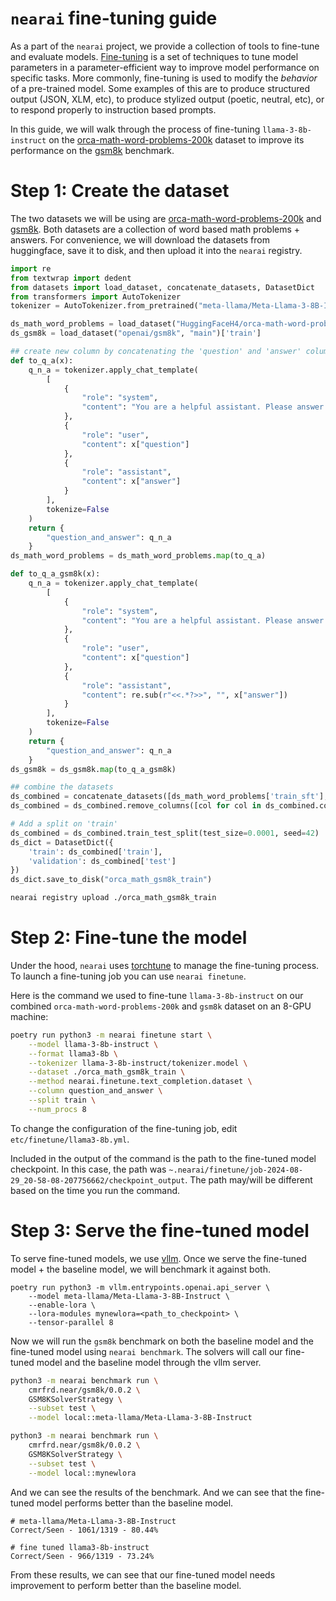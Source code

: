 # `nearai` fine-tuning guide

As a part of the `nearai` project, we provide a collection of tools to fine-tune and evaluate models. [Fine-tuning](https://en.wikipedia.org/wiki/Fine-tuning_(deep_learning)) is a set of techniques to tune model parameters in a parameter-efficient way to improve model performance on specific tasks. More commonly, fine-tuning is used to modify the _behavior_ of a pre-trained model. Some examples of this are to produce structured output (JSON, XLM, etc), to produce stylized output (poetic, neutral, etc), or to respond properly to instruction based prompts.

In this guide, we will walk through the process of fine-tuning `llama-3-8b-instruct` on the [orca-math-word-problems-200k](https://huggingface.co/datasets/HuggingFaceH4/orca-math-word-problems-200k) dataset to improve its performance on the [gsm8k](https://huggingface.co/datasets/gsm8k) benchmark.

# Step 1: Create the dataset

The two datasets we will be using are [orca-math-word-problems-200k](https://huggingface.co/datasets/HuggingFaceH4/orca-math-word-problems-200k) and [gsm8k](https://huggingface.co/datasets/gsm8k). Both datasets are a collection of word based math problems + answers. For convenience, we will download the datasets from huggingface, save it to disk, and then upload it into the `nearai` registry.

```python
import re
from textwrap import dedent
from datasets import load_dataset, concatenate_datasets, DatasetDict
from transformers import AutoTokenizer
tokenizer = AutoTokenizer.from_pretrained("meta-llama/Meta-Llama-3-8B-Instruct")

ds_math_word_problems = load_dataset("HuggingFaceH4/orca-math-word-problems-200k")
ds_gsm8k = load_dataset("openai/gsm8k", "main")['train']

## create new column by concatenating the 'question' and 'answer' columns
def to_q_a(x):
    q_n_a = tokenizer.apply_chat_template(
        [
            {
                "role": "system",
                "content": "You are a helpful assistant. Please answer the math question."
            },
            {
                "role": "user",
                "content": x["question"]
            },
            {
                "role": "assistant",
                "content": x["answer"]
            }
        ],
        tokenize=False
    )
    return {
        "question_and_answer": q_n_a
    }
ds_math_word_problems = ds_math_word_problems.map(to_q_a)

def to_q_a_gsm8k(x):
    q_n_a = tokenizer.apply_chat_template(
        [
            {
                "role": "system",
                "content": "You are a helpful assistant. Please answer the math question."
            },
            {
                "role": "user",
                "content": x["question"]
            },
            {
                "role": "assistant",
                "content": re.sub(r"<<.*?>>", "", x["answer"])
            }
        ],
        tokenize=False
    )
    return {
        "question_and_answer": q_n_a
    }
ds_gsm8k = ds_gsm8k.map(to_q_a_gsm8k)

## combine the datasets
ds_combined = concatenate_datasets([ds_math_word_problems['train_sft'], ds_gsm8k])
ds_combined = ds_combined.remove_columns([col for col in ds_combined.column_names if col != "question_and_answer"])

# Add a split on 'train'
ds_combined = ds_combined.train_test_split(test_size=0.0001, seed=42)
ds_dict = DatasetDict({
    'train': ds_combined['train'],
    'validation': ds_combined['test']
})
ds_dict.save_to_disk("orca_math_gsm8k_train")
```

```bash
nearai registry upload ./orca_math_gsm8k_train
```

# Step 2: Fine-tune the model

Under the hood, `nearai` uses [torchtune](https://github.com/pytorch/torchtune) to manage the fine-tuning process. To launch a fine-tuning job you can use `nearai finetune`.

Here is the command we used to fine-tune `llama-3-8b-instruct` on our combined `orca-math-word-problems-200k` and `gsm8k` dataset on an 8-GPU machine:

```bash
poetry run python3 -m nearai finetune start \
    --model llama-3-8b-instruct \
    --format llama3-8b \
    --tokenizer llama-3-8b-instruct/tokenizer.model \
    --dataset ./orca_math_gsm8k_train \
    --method nearai.finetune.text_completion.dataset \
    --column question_and_answer \
    --split train \
    --num_procs 8
```

To change the configuration of the fine-tuning job, edit `etc/finetune/llama3-8b.yml`.

Included in the output of the command is the path to the fine-tuned model checkpoint. In this case, the path was `~.nearai/finetune/job-2024-08-29_20-58-08-207756662/checkpoint_output`. The path may/will be different based on the time you run the command.

# Step 3: Serve the fine-tuned model

To serve fine-tuned models, we use [vllm](https://github.com/vllm-project/vllm). Once we serve the fine-tuned model + the baseline model, we will benchmark it against both.

```
poetry run python3 -m vllm.entrypoints.openai.api_server \
    --model meta-llama/Meta-Llama-3-8B-Instruct \
    --enable-lora \
    --lora-modules mynewlora=<path_to_checkpoint> \
    --tensor-parallel 8
```

Now we will run the `gsm8k` benchmark on both the baseline model and the fine-tuned model using `nearai benchmark`. The solvers will call our fine-tuned model and the baseline model through the vllm server.

```sh
python3 -m nearai benchmark run \
    cmrfrd.near/gsm8k/0.0.2 \
    GSM8KSolverStrategy \
    --subset test \
    --model local::meta-llama/Meta-Llama-3-8B-Instruct

python3 -m nearai benchmark run \
    cmrfrd.near/gsm8k/0.0.2 \
    GSM8KSolverStrategy \
    --subset test \
    --model local::mynewlora
```

And we can see the results of the benchmark. And we can see that the fine-tuned model performs better than the baseline model.

```
# meta-llama/Meta-Llama-3-8B-Instruct
Correct/Seen - 1061/1319 - 80.44%

# fine tuned llama3-8b-instruct
Correct/Seen - 966/1319 - 73.24%
```

From these results, we can see that our fine-tuned model needs improvement to perform better than the baseline model.